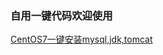 ### 自用一键代码欢迎使用

[CentOS7一键安装mysql,jdk,tomcat](https://dev.tencent.com/u/Tionsin/p/OCS/git/tree/master/jdTomK%26Auto)